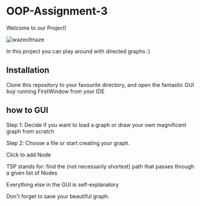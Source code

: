 # OOP-Assignment-3

Welcome to our Project!

![wazeofmaze](https://user-images.githubusercontent.com/34131906/71783395-e346a080-2fee-11ea-8083-fe44802b57aa.png)

In this project you can play around with directed graphs :)

## Installation

Clone this repository to your favourite directory, and open the fantastic GUI buy running FirstWindow from your IDE


## how to GUI

Step 1: Decide if you want to load a graph or draw your own magnificent graph from scratch


Step 2: Choose a file or start creating your graph.

Click to add Node

TSP stands for: find the (not necessarily shortest) path that passes through a given list of Nodes

Everything else in the GUI is self-explanatory

Don't forget to save your beautiful graph.
